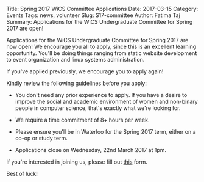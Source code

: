 Title: Spring 2017 WiCS Committee Applications
Date: 2017-03-15
Category: Events
Tags: news, volunteer
Slug: S17-committee
Author: Fatima Taj
Summary: Applications for the WiCS Undergraduate Committee for Spring 2017 are open!

Applications for the WiCS Undergraduate Committee for Spring 2017 are now open!
We encourage you all to apply, since this is an excellent learning opportunity.
You'll be doing things ranging from static website development to event 
organization and linux systems administration.

If you've applied previously, we encourage you to apply again!

Kindly review the following guidelines before you apply:

+ You don't need any prior experience to apply. If you have a desire to improve
the social and academic environment of women and non-binary people in computer
science, that's exactly what we're looking for.

+ We require a time commitment of 8+ hours per week.

+ Please ensure you'll be in Waterloo for the Spring 2017 term, either on a 
co-op or study term.

+ Applications close on Wednesday, 22nd March 2017 at 1pm.

If you're interested in joining us, please fill out [this](https://docs.google.com/forms/d/e/1FAIpQLSdVtfz_JvY5dYuPmQizNH-arPl30mtERev6zlHrJqcjXJyiAw/viewform) form.

Best of luck!
